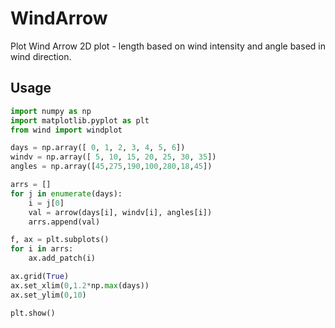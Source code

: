 # WindArrow
Plot Wind Arrow 2D plot - length based on wind intensity and angle based in wind direction.

## Usage

```python
import numpy as np
import matplotlib.pyplot as plt
from wind import windplot

days = np.array([ 0, 1, 2, 3, 4, 5, 6])
windv = np.array([ 5, 10, 15, 20, 25, 30, 35])
angles = np.array([45,275,190,100,280,18,45])

arrs = []
for j in enumerate(days):
    i = j[0]
    val = arrow(days[i], windv[i], angles[i])
    arrs.append(val)

f, ax = plt.subplots()
for i in arrs:
    ax.add_patch(i)

ax.grid(True)
ax.set_xlim(0,1.2*np.max(days))
ax.set_ylim(0,10)

plt.show()
```
